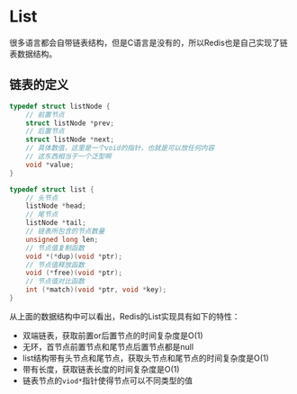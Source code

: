 # List

很多语言都会自带链表结构，但是C语言是没有的，所以Redis也是自己实现了链表数据结构。

## 链表的定义

```c
typedef struct listNode {
    // 前置节点
    struct listNode *prev;
    // 后置节点
    struct listNode *next;
    // 具体数值，这里是一个void的指针，也就是可以放任何内容
    // 这东西相当于一个泛型啊
    void *value;
}

typedef struct list {
    // 头节点
    listNode *head;
    // 尾节点
    listNode *tail;
    // 链表所包含的节点数量
    unsigned long len;
    // 节点值复制函数
    void *(*dup)(void *ptr);
    // 节点值释放函数
    void (*free)(void *ptr);
    // 节点值对比函数
    int (*match)(void *ptr, void *key);
}

```

从上面的数据结构中可以看出，Redis的List实现具有如下的特性：
- 双端链表，获取前置or后置节点的时间复杂度是O(1)
- 无环，首节点前置节点和尾节点后置节点都是null
- list结构带有头节点和尾节点，获取头节点和尾节点的时间复杂度是O(1)
- 带有长度，获取链表长度的时间复杂度是O(1)
- 链表节点的`viod*`指针使得节点可以不同类型的值






